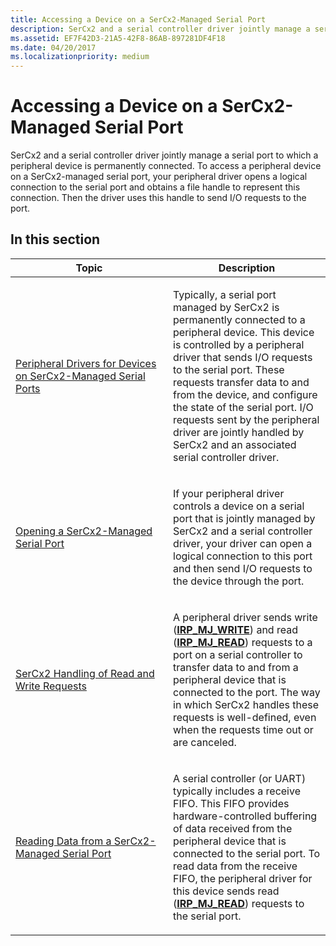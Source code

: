 ```yaml
---
title: Accessing a Device on a SerCx2-Managed Serial Port
description: SerCx2 and a serial controller driver jointly manage a serial port to which a peripheral device is permanently connected.
ms.assetid: EF7F42D3-21A5-42F8-86AB-897281DF4F18
ms.date: 04/20/2017
ms.localizationpriority: medium
---
```


# Accessing a Device on a SerCx2-Managed Serial Port


SerCx2 and a serial controller driver jointly manage a serial port to which a peripheral device is permanently connected. To access a peripheral device on a SerCx2-managed serial port, your peripheral driver opens a logical connection to the serial port and obtains a file handle to represent this connection. Then the driver uses this handle to send I/O requests to the port.

## In this section


<table>
<colgroup>
<col width="50%" />
<col width="50%" />
</colgroup>
<thead>
<tr class="header">
<th>Topic</th>
<th>Description</th>
</tr>
</thead>
<tbody>
<tr class="odd">
<td><p><a href="peripheral-drivers-for-devices-on-sercx2-managed-serial-ports.md" data-raw-source="[Peripheral Drivers for Devices on SerCx2-Managed Serial Ports](peripheral-drivers-for-devices-on-sercx2-managed-serial-ports.md)">Peripheral Drivers for Devices on SerCx2-Managed Serial Ports</a></p></td>
<td><p>Typically, a serial port managed by SerCx2 is permanently connected to a peripheral device. This device is controlled by a peripheral driver that sends I/O requests to the serial port. These requests transfer data to and from the device, and configure the state of the serial port. I/O requests sent by the peripheral driver are jointly handled by SerCx2 and an associated serial controller driver.</p></td>
</tr>
<tr class="even">
<td><p><a href="opening-a-sercx2-managed-serial-port.md" data-raw-source="[Opening a SerCx2-Managed Serial Port](opening-a-sercx2-managed-serial-port.md)">Opening a SerCx2-Managed Serial Port</a></p></td>
<td><p>If your peripheral driver controls a device on a serial port that is jointly managed by SerCx2 and a serial controller driver, your driver can open a logical connection to this port and then send I/O requests to the device through the port.</p></td>
</tr>
<tr class="odd">
<td><p><a href="sercx2-handling-of-read-and-write-requests.md" data-raw-source="[SerCx2 Handling of Read and Write Requests](sercx2-handling-of-read-and-write-requests.md)">SerCx2 Handling of Read and Write Requests</a></p></td>
<td><p>A peripheral driver sends write (<a href="https://docs.microsoft.com/previous-versions/ff546904(v=vs.85)" data-raw-source="[&lt;strong&gt;IRP_MJ_WRITE&lt;/strong&gt;](/previous-versions/ff546904(v=vs.85))"><strong>IRP_MJ_WRITE</strong></a>) and read (<a href="https://docs.microsoft.com/previous-versions/ff546883(v=vs.85)" data-raw-source="[&lt;strong&gt;IRP_MJ_READ&lt;/strong&gt;](/previous-versions/ff546883(v=vs.85))"><strong>IRP_MJ_READ</strong></a>) requests to a port on a serial controller to transfer data to and from a peripheral device that is connected to the port. The way in which SerCx2 handles these requests is well-defined, even when the requests time out or are canceled.</p></td>
</tr>
<tr class="even">
<td><p><a href="reading-data-from-a-sercx2-managed-serial-port.md" data-raw-source="[Reading Data from a SerCx2-Managed Serial Port](reading-data-from-a-sercx2-managed-serial-port.md)">Reading Data from a SerCx2-Managed Serial Port</a></p></td>
<td><p>A serial controller (or UART) typically includes a receive FIFO. This FIFO provides hardware-controlled buffering of data received from the peripheral device that is connected to the serial port. To read data from the receive FIFO, the peripheral driver for this device sends read (<a href="https://docs.microsoft.com/previous-versions/ff546883(v=vs.85)" data-raw-source="[&lt;strong&gt;IRP_MJ_READ&lt;/strong&gt;](/previous-versions/ff546883(v=vs.85))"><strong>IRP_MJ_READ</strong></a>) requests to the serial port.</p></td>
</tr>
</tbody>
</table>

 

 

